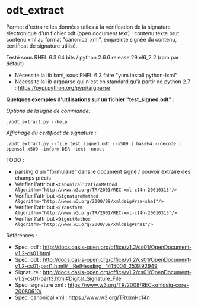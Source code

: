 # odt_extract

Permet d'extraire les données utiles à la vérification de la signature électronique d'un fichier odt (open document text) : contenu texte brut, contenu xml au format "canonical xml", empreinte signée du contenu, certificat de signature utilisé.

Testé sous RHEL 6.3 64 bits / python 2.6.6 release 29.el6_2.2 (rpm par défaut)
- Nécessite la lib lxml, sous RHEL 6.3 faire "yum install python-lxml"
- Nécessite la lib argparse qui n'est en standard qu'à partir de python 2.7 : https://pypi.python.org/pypi/argparse

__Quelques exemples d'utilisations sur un fichier "test_signed.odt" :__

_Options de la ligne de commande:_

`./odt_extract.py --help`

_Affichage du certificat de signature :_

`./odt_extract.py --file test_signed.odt --x509 | base64 --decode | openssl x509 -inform DER -text -noout`

TODO :
- parsing d'un "formulaire" dans le document signé / pouvoir extraire des champs précis
- Vérifier l'attribut `<CanonicalizationMethod Algorithm="http://www.w3.org/TR/2001/REC-xml-c14n-20010315"/>`
- Vérifier l'attribut `<SignatureMethod Algorithm="http://www.w3.org/2000/09/xmldsig#rsa-sha1"/>`
- Vérifier l'attribut `<Transform Algorithm="http://www.w3.org/TR/2001/REC-xml-c14n-20010315"/>`
- Vérifier l'attribut `<DigestMethod Algorithm="http://www.w3.org/2000/09/xmldsig#sha1"/>`

Références :
- Spec. odf : http://docs.oasis-open.org/office/v1.2/cs01/OpenDocument-v1.2-cs01.html
- Spec. odt : http://docs.oasis-open.org/office/v1.2/cs01/OpenDocument-v1.2-cs01-part1.html#__RefHeading__1415004_253892949
- Signature : http://docs.oasis-open.org/office/v1.2/cs01/OpenDocument-v1.2-cs01-part3.html#Digital_Signature_File
- Spec. signature xml : https://www.w3.org/TR/2008/REC-xmldsig-core-20080610/
-  Spec. canonical xml : https://www.w3.org/TR/xml-c14n
